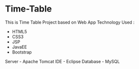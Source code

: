 # Time-Table

This is Time Table Project based on Web App 
Technology Used :
 - HTML5
 - CSS3
 - JSP
 - JavaEE
 - Bootstrap
 
 Server - Apache Tomcat
 IDE - Eclipse
 Database - MySQL
